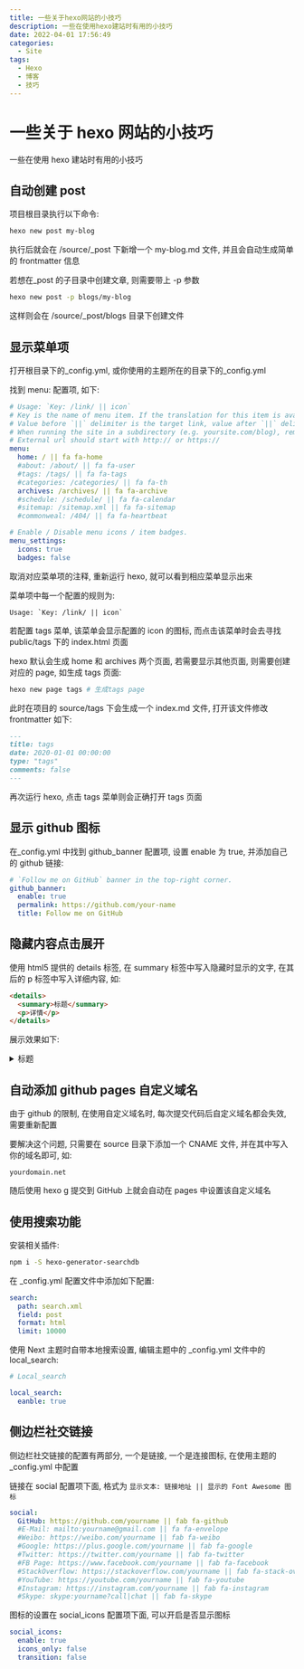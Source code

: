 ```yaml
---
title: 一些关于hexo网站的小技巧
description: 一些在使用hexo建站时有用的小技巧
date: 2022-04-01 17:56:49
categories:
  - Site
tags:
  - Hexo
  - 博客
  - 技巧
---
```


# 一些关于 hexo 网站的小技巧

一些在使用 hexo 建站时有用的小技巧

## 自动创建 post

项目根目录执行以下命令:

```sh
hexo new post my-blog
```

执行后就会在 /source/\_post 下新增一个 my-blog.md 文件, 并且会自动生成简单的 frontmatter 信息

若想在\_post 的子目录中创建文章, 则需要带上 -p 参数

```sh
hexo new post -p blogs/my-blog
```

这样则会在 /source/\_post/blogs 目录下创建文件

## 显示菜单项

打开根目录下的\_config.yml, 或你使用的主题所在的目录下的\_config.yml

找到 menu: 配置项, 如下:

```yml
# Usage: `Key: /link/ || icon`
# Key is the name of menu item. If the translation for this item is available, the translated text will be loaded, otherwise the Key name will be used. Key is case-senstive.
# Value before `||` delimiter is the target link, value after `||` delimiter is the name of Font Awesome icon.
# When running the site in a subdirectory (e.g. yoursite.com/blog), remove the leading slash from link value (/archives -> archives).
# External url should start with http:// or https://
menu:
  home: / || fa fa-home
  #about: /about/ || fa fa-user
  #tags: /tags/ || fa fa-tags
  #categories: /categories/ || fa fa-th
  archives: /archives/ || fa fa-archive
  #schedule: /schedule/ || fa fa-calendar
  #sitemap: /sitemap.xml || fa fa-sitemap
  #commonweal: /404/ || fa fa-heartbeat

# Enable / Disable menu icons / item badges.
menu_settings:
  icons: true
  badges: false
```

取消对应菜单项的注释, 重新运行 hexo, 就可以看到相应菜单显示出来

菜单项中每一个配置的规则为:

```
Usage: `Key: /link/ || icon`
```

若配置 tags 菜单, 该菜单会显示配置的 icon 的图标, 而点击该菜单时会去寻找 public/tags 下的 index.html 页面

hexo 默认会生成 home 和 archives 两个页面, 若需要显示其他页面, 则需要创建对应的 page, 如生成 tags 页面:

```sh
hexo new page tags # 生成tags page
```

此时在项目的 source/tags 下会生成一个 index.md 文件, 打开该文件修改 frontmatter 如下:

```md
---
title: tags
date: 2020-01-01 00:00:00
type: "tags"
comments: false
---
```

再次运行 hexo, 点击 tags 菜单则会正确打开 tags 页面

## 显示 github 图标

在\_config.yml 中找到 github_banner 配置项, 设置 enable 为 true, 并添加自己的 github 链接:

```yml
# `Follow me on GitHub` banner in the top-right corner.
github_banner:
  enable: true
  permalink: https://github.com/your-name
  title: Follow me on GitHub
```

## 隐藏内容点击展开

使用 html5 提供的 details 标签, 在 summary 标签中写入隐藏时显示的文字, 在其后的 p 标签中写入详细内容, 如:

```html
<details>
  <summary>标题</summary>
  <p>详情</p>
</details>
```

展示效果如下:

<details>
  <summary>标题</summary>
  <p>详情</p>
</details>

## 自动添加 github pages 自定义域名

由于 github 的限制, 在使用自定义域名时, 每次提交代码后自定义域名都会失效, 需要重新配置

要解决这个问题, 只需要在 source 目录下添加一个 CNAME 文件, 并在其中写入你的域名即可, 如:

```
yourdomain.net
```

随后使用 hexo g 提交到 GitHub 上就会自动在 pages 中设置该自定义域名

## 使用搜索功能

安装相关插件:

```sh
npm i -S hexo-generator-searchdb
```

在 \_config.yml 配置文件中添加如下配置:

```yml
search:
  path: search.xml
  field: post
  format: html
  limit: 10000
```

使用 Next 主题时自带本地搜索设置, 编辑主题中的 \_config.yml 文件中的 local_search:

```yml
# Local_search

local_search:
  eanble: true
```

## 侧边栏社交链接

侧边栏社交链接的配置有两部分, 一个是链接, 一个是连接图标, 在使用主题的 \_config.yml 中配置

链接在 social 配置项下面, 格式为 `显示文本: 链接地址 || 显示的 Font Awesome 图标`

```yml
social:
  GitHub: https://github.com/yourname || fab fa-github
  #E-Mail: mailto:yourname@gmail.com || fa fa-envelope
  #Weibo: https://weibo.com/yourname || fab fa-weibo
  #Google: https://plus.google.com/yourname || fab fa-google
  #Twitter: https://twitter.com/yourname || fab fa-twitter
  #FB Page: https://www.facebook.com/yourname || fab fa-facebook
  #StackOverflow: https://stackoverflow.com/yourname || fab fa-stack-overflow
  #YouTube: https://youtube.com/yourname || fab fa-youtube
  #Instagram: https://instagram.com/yourname || fab fa-instagram
  #Skype: skype:yourname?call|chat || fab fa-skype
```

图标的设置在 social_icons 配置项下面, 可以开启是否显示图标

```yml
social_icons:
  enable: true
  icons_only: false
  transition: false
```
